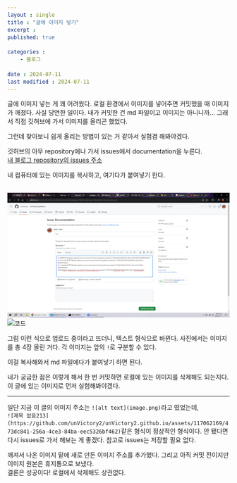 ```yaml
---
layout : single
title : "글에 이미지 넣기"
excerpt : 
published: true

categories : 
    - 블로그
  
date : 2024-07-11
last modified : 2024-07-11
---
```


글에 이미지 넣는 게 꽤 어려웠다. 로컬 환경에서 이미지를 넣어주면 커밋했을 때 이미지가 깨졌다. 사실 당연한 일이다. 내가 커밋한 건 md 파일이고 이미지는 아니니까... 그래서 직접 깃허브에 가서 이미지를 올리곤 했었다.  

그런데 찾아보니 쉽게 올리는 방법이 있는 거 같아서 실험겸 해봐야겠다.

깃허브의 아무 repository에나 가서 issues에서 documentation을 누른다.   
[내 블로그 repository의 issues 주소](https://github.com/unvictory2/unVictory2.github.io/issues/new/choose)

내 컴퓨터에 있는 이미지를 복사하고, 여기다가 붙여넣기 한다.
<br/><br/>

![alt text](image.png)
![코드](https://github.com/unvictory2/unVictory2.github.io/assets/117062169/cb5396ec-cde3-4b1b-b7a5-217d2778a7bf)

그럼 이런 식으로 업로드 중이라고 뜨더니, 텍스트 형식으로 바뀐다. 사진에서는 이미지를 총 4장 올린 거다. 각 이미지는 앞의 `!`로 구분할 수 있다.  

이걸 복사해와서 md 파일에다가 붙여넣기 하면 된다.

내가 궁금한 점은 이렇게 해서 한 번 커밋하면 로컬에 있는 이미지를 삭제해도 되는지다. 이 글에 있는 이미지로 먼저 실험해봐야겠다.

----
일단 지금 이 글의 이미지 주소는 `![alt text](image.png)`라고 떴었는데,  
`![제목 없음213](https://github.com/unVictory2/unVictory2.github.io/assets/117062169/473dc841-256a-4ce3-84ba-eec5326bf462)`같은 형식이 정상적인 형식이다. 안 됐다면 다시 issues로 가서 해보는 게 좋겠다. 참고로 issues는 저장할 필요 없다.  

깨져서 나온 이미지 밑에 새로 만든 이미지 주소를 추가했다. 그리고 아직 커밋 전이지만 이미지 원본은 휴지통으로 보냈다.  
결론은 성공이다! 로컬에서 삭제해도 상관없다.